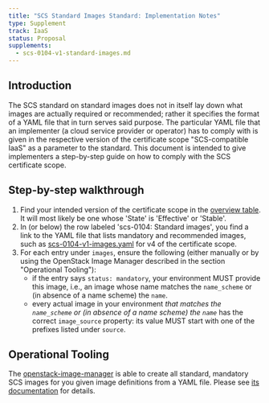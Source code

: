 ```yaml
---
title: "SCS Standard Images Standard: Implementation Notes"
type: Supplement
track: IaaS
status: Proposal
supplements:
  - scs-0104-v1-standard-images.md
---
```


## Introduction

The SCS standard on standard images does not in itself lay down what images are actually
required or recommended; rather it specifies the format of a YAML file that in turn serves
said purpose. The particular YAML file that an implementer (a cloud service provider or operator)
has to comply with is given in the respective version of the certificate scope "SCS-compatible IaaS"
as a parameter to the standard. This document is intended to give implementers a
step-by-step guide on how to comply with the SCS certificate scope.

## Step-by-step walkthrough

1. Find your intended version of the certificate scope in the [overview table](https://docs.scs.community/standards/scs-compatible-iaas). It will most likely be one whose 'State' is 'Effective' or 'Stable'.
2. In (or below) the row labeled 'scs-0104: Standard images', you find a link to the YAML file that lists mandatory and recommended images, such as  [scs-0104-v1-images.yaml](https://github.com/SovereignCloudStack/standards/blob/main/Tests/iaas/scs-0104-v1-images.yaml) for v4 of the certificate scope.
3. For each entry under `images`, ensure the following (either manually or by using the OpenStack Image Manager described in the section "Operational Tooling"):
   - if the entry says `status: mandatory`, your environment MUST provide this image, i.e., an image whose name matches the `name_scheme` or (in absence of a name scheme) the `name`.
   - every actual image in your environment _that matches the `name_scheme` or (in absence of a name scheme) the `name`_ has the correct `image_source` property: its value MUST start with one of the prefixes listed under `source`.

## Operational Tooling

The [openstack-image-manager](https://github.com/osism/openstack-image-manager) is able to
create all standard, mandatory SCS images for you given image definitions from a YAML file.
Please see [its documentation](https://docs.scs.community/docs/iaas/components/image-manager/) for details.
